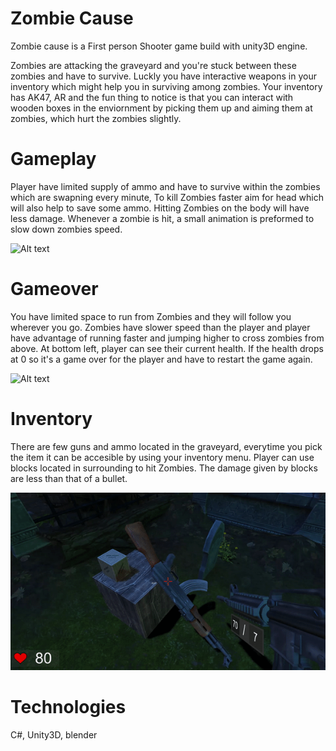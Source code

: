 # Zombie Cause

Zombie cause is a First person Shooter game build with unity3D engine.

Zombies are attacking the graveyard and you're stuck between these zombies and have to survive. Luckly you have interactive weapons in your inventory which might help you in surviving among zombies. Your inventory has AK47, AR and the fun thing to notice is that you can interact with wooden boxes in the enviornment by picking them up and aiming them at zombies, which hurt the zombies slightly.

# Gameplay

Player have limited supply of ammo and have to survive within the zombies which are swapning every minute, To kill Zombies faster aim for head which will also help to save some ammo. Hitting Zombies on the body will have less damage. Whenever a zombie is hit, a small animation is preformed to slow down zombies speed.

![Alt text](gifs/Gameplay.gif)

# Gameover

You have limited space to run from Zombies and they will follow you wherever you go. Zombies have slower speed than the player and player have advantage of running faster and jumping higher to cross zombies from above. At bottom left, player can see their current health. If the health drops at 0 so it's a game over for the player and have to restart the game again.

![Alt text](gifs/gameover.gif)

# Inventory

There are few guns and ammo located in the graveyard, everytime you pick the item it can be accesible by using your inventory menu. Player can use blocks located in surrounding to hit Zombies. The damage given by blocks are less than that of a bullet.

![Alt text](gifs/Weapon.gif)

# Technologies

C#, Unity3D, blender  
